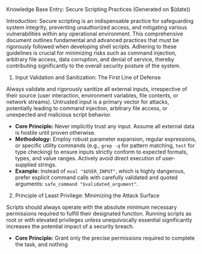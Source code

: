  Knowledge Base Entry: Secure Scripting Practices (Generated on $(date))
 
 Introduction:
 Secure scripting is an indispensable practice for safeguarding system integrity, preventing unauthorized access, and mitigating various vulnerabilities within any operational environment. This comprehensive document outlines fundamental and advanced practices that must be rigorously followed when developing shell scripts. Adhering to these guidelines is crucial for minimizing risks such as command injection, arbitrary file access, data corruption, and denial of service, thereby contributing significantly to the overall security posture of the system.
 
 1. Input Validation and Sanitization: The First Line of Defense
 
 Always validate and rigorously sanitize all external inputs, irrespective of their source (user interaction, environment variables, file contents, or network streams). Untrusted input is a primary vector for attacks, potentially leading to command injection, arbitrary file access, or unexpected and malicious script behavior.
 
 - **Core Principle:** Never implicitly trust any input. Assume all external data is hostile until proven otherwise.
 - **Methodology:** Employ robust parameter expansion, regular expressions, or specific utility commands (e.g., `grep -q` for pattern matching, `test` for type checking) to ensure inputs strictly conform to expected formats, types, and value ranges. Actively avoid direct execution of user-supplied strings.
 - **Example:** Instead of `eval "$USER_INPUT"`, which is highly dangerous, prefer explicit command calls with carefully validated and quoted arguments: `safe_command "$validated_argument"`.
 
 2. Principle of Least Privilege: Minimizing the Attack Surface
 
 Scripts should always operate with the absolute minimum necessary permissions required to fulfill their designated function. Running scripts as root or with elevated privileges unless unequivocally essential significantly increases the potential impact of a security breach.
 
 - **Core Principle:** Grant only the precise permissions required to complete the task, and nothing
